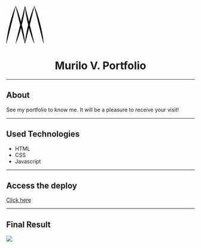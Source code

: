<img src="images/mylogo.png" width="100" height="100">
<h1 align="center">Murilo V. Portfolio</h1>

---

## About
 See my portfolio to know me. It will be a pleasure to receive your visit!

---

## Used Technologies

* HTML
* CSS
* Javascript

---

## Access the deploy
[Click here](https://murilo-v.netlify.app)

---

## Final Result
![](images/prototype.png)
